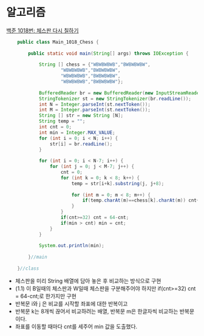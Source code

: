 # 알고리즘
[백준 1018번: 체스판 다시 칠하기](https://www.acmicpc.net/problem/1018)

```java
	public class Main_1018_Chess {
	
		public static void main(String[] args) throws IOException {
	
			String [] chess = {"WBWBWBWB","BWBWBWBW",
					"WBWBWBWB","BWBWBWBW",
					"WBWBWBWB","BWBWBWBW",
					"WBWBWBWB","BWBWBWBW"};
			
			BufferedReader br = new BufferedReader(new InputStreamReader(System.in));
			StringTokenizer st = new StringTokenizer(br.readLine());
			int N = Integer.parseInt(st.nextToken());
			int M = Integer.parseInt(st.nextToken());
			String [] str = new String [N];
			String temp = "";
			int cnt = 0;
			int min = Integer.MAX_VALUE;
			for (int i = 0; i < N; i++) {
				str[i] = br.readLine();
			}
			
			for (int i = 0; i < N-7; i++) {
				for (int j = 0; j < M-7; j++) {
					cnt = 0;
					for (int k = 0; k < 8; k++) {
						temp = str[i+k].substring(j, j+8);
						
						for (int m = 0; m < 8; m++) {
							if(temp.charAt(m)==chess[k].charAt(m)) cnt++;
						}
					}
					if(cnt>=32) cnt = 64-cnt;
					if(min > cnt) min = cnt;
				}
			}
			
			System.out.println(min);
			
		}//main
	
	}//class
```

- 체스판을 미리 String 배열에 담아 놓은 후 비교하는 방식으로 구현
- (1.1) 이 B일때의 체스판과 W일때 체스판을 구분해주어야 하지만 if(cnt>=32) cnt = 64-cnt;로 한가지만 구현
- 반복문 i와 j 은 비교를 시작할 좌표에 대한 반복이고
- 반복문 k는 8개씩 끊어서 비교하려는 배열, 반복문 m은 한글자씩 비교하는 반복문이다.
- 좌표를 이동할 때마다 cnt를 세주어 min 값을 도출했다.
